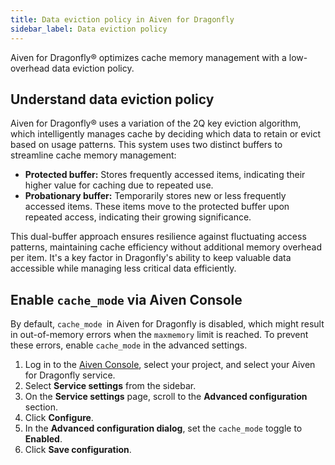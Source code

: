 ```yaml
---
title: Data eviction policy in Aiven for Dragonfly
sidebar_label: Data eviction policy
---
```


Aiven for Dragonfly® optimizes cache memory management with a low-overhead data eviction policy.

## Understand data eviction policy

Aiven for Dragonfly® uses a variation of the 2Q key eviction algorithm, which
intelligently manages cache by deciding which data to retain or evict based on usage
patterns. This system uses two distinct buffers to streamline cache memory management:

- **Protected buffer:** Stores frequently accessed items, indicating their higher value
  for caching due to repeated use.
- **Probationary buffer:** Temporarily stores new or less frequently accessed items.
  These items move to the protected buffer upon repeated access, indicating their growing
  significance.

This dual-buffer approach ensures resilience against fluctuating access patterns,
maintaining cache efficiency without additional memory overhead per item.
It's a key factor in Dragonfly's ability to keep valuable data accessible while managing
less critical data efficiently.

## Enable `cache_mode` via Aiven Console

By default, `cache_mode `in Aiven for Dragonfly is disabled, which might result in
out-of-memory errors when the `maxmemory` limit is reached. To prevent these errors,
enable `cache_mode` in the advanced settings.

1. Log in to the [Aiven Console](https://console.aiven.io/), select your project, and
   select your Aiven for Dragonfly service.
1. Select **Service settings** from the sidebar.
1. On the **Service settings** page, scroll to the **Advanced configuration** section.
1. Click **Configure**.
1. In the **Advanced configuration dialog**, set the `cache_mode` toggle to **Enabled**.
1. Click **Save configuration**.
